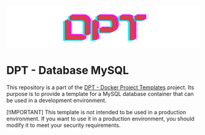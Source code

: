 <div align="center" markdown="1">
    <img src="https://raw.githubusercontent.com/docker-project-templates/.github/refs/heads/main/assets/pictures/dpt-logo.png" alt="DPT Logo"/>
</div>

# DPT - Database MySQL

This repository is a part of the [DPT - Docker Project Templates](https://github.com/docker-project-templates) project.
Its purpose is to provide a template for a MySQL database container that can be used in a development environment.

[!IMPORTANT]
This template is not intended to be used in a production environment. If you want to use it in a production environment, you should modify it to meet your security requirements.
